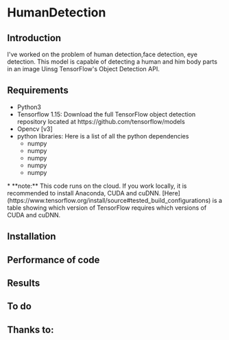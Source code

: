 # HumanDetection

## Introduction
I've worked on the problem of human detection,face detection, eye detection. This model is capable of detecting a human and him body parts in an image Uinsg TensorFlow's Object Detection API. 

## Requirements
<ul>
<li>Python3</li>
<li>Tensorflow 1.15: Download the full TensorFlow object detection repository located at https://github.com/tensorflow/models</li>
<li>Opencv [v3]</li>
<li>python libraries: Here is a list of all the python dependencies
  <ul><li>numpy</li>
  <li>numpy</li>
  <li>numpy</li>
  <li>numpy</li>
  <li>numpy</li>
  </ul>
  </ll>

</ul>
* **note:** This code runs on the cloud. If you work locally, it is recommended to install Anaconda, CUDA and cuDNN. [Here](https://www.tensorflow.org/install/source#tested_build_configurations) is a table showing which version of TensorFlow requires which versions of CUDA and cuDNN.

## Installation

## Performance of code

## Results

## To do 

## Thanks to:
